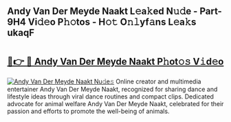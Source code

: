 ## Andy Van Der Meyde Naakt L𝚎a𝚔ed N𝚞𝚍e - Part-9H4 Vi𝚍𝚎o P𝚑𝚘tos - H𝚘𝚝 O𝚗𝚕yf𝚊ns L𝚎a𝚔s ukaqF

# <h2><a href="http://kf45mj.oniu.top/?m=Andy+Van+Der+Meyde+Naakt">🔗👉 🔴 Andy Van Der Meyde Naakt P𝚑ot𝚘𝚜 V𝚒d𝚎o</a></h2>

[![Andy Van Der Meyde Naakt Nu𝚍e𝚜](https://i.imgur.com/0qMVB7G.gif)](http://kf45mj.oniu.top/?m=Andy+Van+Der+Meyde+Naakt)
Online creator and multimedia entertainer Andy Van Der Meyde Naakt, recognized for sharing dance and lifestyle ideas through viral dance routines and compact clips. Dedicated advocate for animal welfare Andy Van Der Meyde Naakt, celebrated for their passion and efforts to promote the well-being of animals.  
